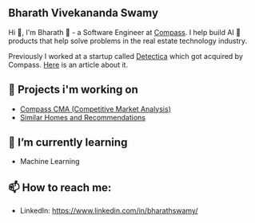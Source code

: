 Bharath Vivekananda Swamy
---
<!--
Here are some ideas to get you started:
- 🔭 I’m currently working on ...
- 🌱 I’m currently learning ...
- 👯 I’m looking to collaborate on ...
- 🤔 I’m looking for help with ...
- 💬 Ask me about ...
- 📫 How to reach me: ...
- 😄 Pronouns: ...
- ⚡ Fun fact: ...
-->

Hi 👋, I'm Bharath 🤠 - a Software Engineer at [Compass](https://www.compass.com/). I help build 
AI 🤖 products that help solve problems in the real estate technology industry.

Previously I worked at a startup called [Detectica](https://detectica.com/) which got acquired by Compass.
[Here](https://www.wsj.com/articles/real-estate-brokerage-compass-buys-ai-startup-detectica-11574159402) is an article about it.

🔭 Projects i'm working on
---
- [Compass CMA (Competitive Market Analysis)](https://www.inman.com/2020/08/06/compass-launches-ai-powered-cma-tool-for-agents/)
- [Similar Homes and Recommendations](https://medium.com/compass-true-north/similar-homes-and-homepage-recommendations-new-frontiers-of-ai-in-real-estate-1102330561eb)

🌱 I’m currently learning
---
- Machine Learning

📫 How to reach me:
---
- LinkedIn: https://www.linkedin.com/in/bharathswamy/

